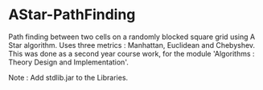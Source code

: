 # AStar-PathFinding
Path finding between two cells on a randomly blocked square grid using A Star algorithm. Uses three metrics : Manhattan, Euclidean and Chebyshev. This was done as a second year course work, for the module 'Algorithms : Theory Design and Implementation'.

Note : Add stdlib.jar to the Libraries.
